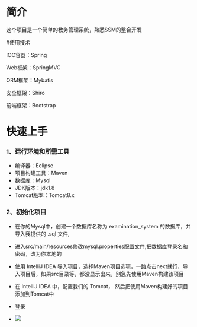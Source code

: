 # 简介
这个项目是一个简单的教务管理系统，熟悉SSM的整合开发

#使用技术

IOC容器：Spring

Web框架：SpringMVC

ORM框架：Mybatis

安全框架：Shiro

前端框架：Bootstrap

# 快速上手
### 1、运行环境和所需工具
* 编译器：Eclipse
* 项目构建工具：Maven
* 数据库：Mysql
* JDK版本：jdk1.8
* Tomcat版本：Tomcat8.x
### 2、初始化项目
* 在你的Mysql中，创建一个数据库名称为 examination_system 的数据库，并导入我提供的 .sql 文件,
* 进入src/main/resources修改mysql.properties配置文件,把数据库登录名和密码，改为你本地的
* 使用 IntelliJ IDEA 导入项目，选择Maven项目选项，一路点击next就行，导入项目后，如果src目录等，都没显示出来，别急先使用Maven构建该项目
* 在 IntelliJ IDEA 中，配置我们的 Tomcat， 然后把使用Maven构建好的项目添加到Tomcat中
* 登录
  
* ![](C:\Users\18877545427\Desktop\1.JPG)